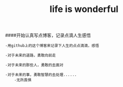 ﻿---
layout: page
category: "life"
title: life is wonderful
tags: ["life"]
---

####开始认真写点博客，记录点滴人生感悟

    -用github上的这个博客来记录下人生的点点滴滴，感悟

    -对于未来的道路，勇敢向前走

    -对于未来的那些人，勇敢的去面对
	
	-对于未来的事，勇敢智慧的去处理......
        -无所畏惧

